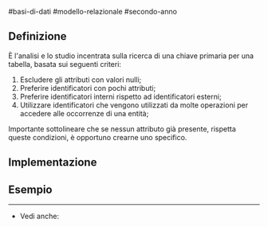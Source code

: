 #basi-di-dati #modello-relazionale #secondo-anno 

## Definizione

È l'analisi e lo studio incentrata sulla ricerca di una chiave primaria per una tabella, basata sui seguenti criteri:

1. Escludere gli attributi con valori nulli;
2. Preferire identificatori con pochi attributi;
3. Preferire identificatori interni rispetto ad identificatori esterni;
4. Utilizzare identificatori che vengono utilizzati da molte operazioni per accedere alle occorrenze di una entità;

Importante sottolineare che se nessun attributo già presente, rispetta queste condizioni, è opportuno crearne uno specifico. 

## Implementazione

## Esempio

---
- Vedi anche: 
